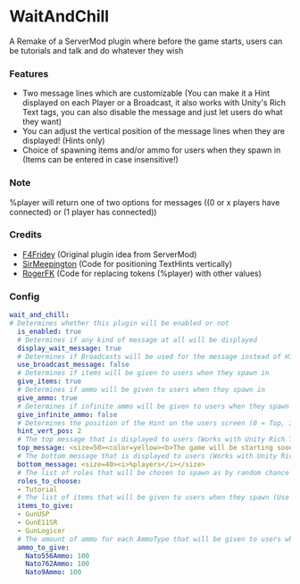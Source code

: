 # WaitAndChill
A Remake of a ServerMod plugin where before the game starts, users can be tutorials and talk and do whatever they wish

### Features
- Two message lines which are customizable (You can make it a Hint displayed on each Player or a Broadcast, it also works with Unity's Rich Text tags, you can also disable the message and just let users do what they want)
- You can adjust the vertical position of the message lines when they are displayed! (Hints only)
- Choice of spawning items and/or ammo for users when they spawn in (Items can be entered in case insensitive!)

### Note
%player will return one of two options for messages ((0 or x players have connected) or (1 player has connected))

### Credits
- [F4Fridey](https://github.com/F4Fridey) (Original plugin idea from ServerMod)
- [SirMeepington](https://github.com/sirmeepington) (Code for positioning TextHints vertically)
- [RogerFK](https://github.com/RogerFK) (Code for replacing tokens (%player) with other values)

### Config
```yaml
wait_and_chill:
# Determines whether this plugin will be enabled or not
  is_enabled: true
  # Determines if any kind of message at all will be displayed
  display_wait_message: true
  # Determines if Broadcasts will be used for the message instead of Hints (WARNING: It can mess with any other broadcasts that are being done by other plugins)
  use_broadcast_message: false
  # Determines if items will be given to users when they spawn in
  give_items: true
  # Determines if ammo will be given to users when they spawn in
  give_ammo: true
  # Determines if infinite ammo will be given to users when they spawn in
  give_infinite_ammo: false
  # Determines the position of the Hint on the users screen (0 = Top, 32 = Close to Middle, Default 2)
  hint_vert_pos: 2
  # The top message that is displayed to users (Works with Unity Rich Text tags)
  top_message: <size=50><color=yellow><b>The game will be starting soon, %seconds</b></color></size>
  # The bottom message that is displayed to users (Works with Unity Rich Text tags)
  bottom_message: <size=40><i>%players</i></size>
  # The list of roles that will be chosen to spawn as by random chance (Use RoleType names)
  roles_to_choose:
  - Tutorial
  # The list of items that will be given to users when they spawn (Use ItemType names)
  items_to_give:
  - GunUSP
  - GunE11SR
  - GunLogicer
  # The amount of ammo for each AmmoType that will be given to users when they spawn (Default 100)
  ammo_to_give:
    Nato556Ammo: 100
    Nato762Ammo: 100
    Nato9Ammo: 100
```
